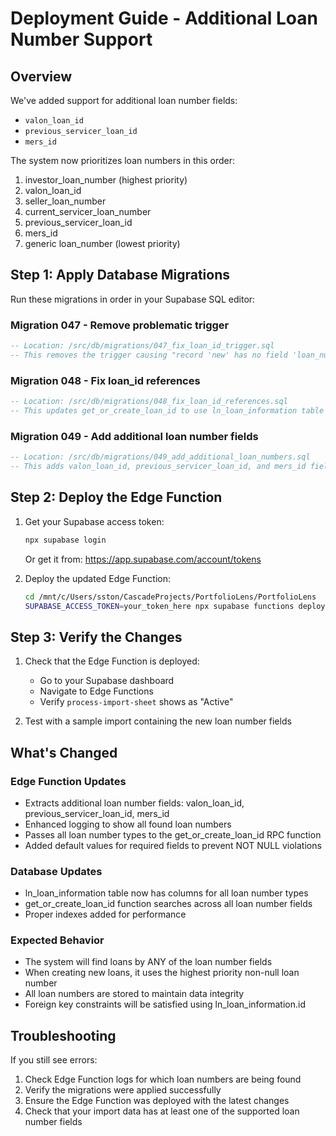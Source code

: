# Deployment Guide - Additional Loan Number Support

## Overview
We've added support for additional loan number fields:
- `valon_loan_id`
- `previous_servicer_loan_id`
- `mers_id`

The system now prioritizes loan numbers in this order:
1. investor_loan_number (highest priority)
2. valon_loan_id
3. seller_loan_number
4. current_servicer_loan_number
5. previous_servicer_loan_id
6. mers_id
7. generic loan_number (lowest priority)

## Step 1: Apply Database Migrations

Run these migrations in order in your Supabase SQL editor:

### Migration 047 - Remove problematic trigger
```sql
-- Location: /src/db/migrations/047_fix_loan_id_trigger.sql
-- This removes the trigger causing "record 'new' has no field 'loan_number'" errors
```

### Migration 048 - Fix loan_id references
```sql
-- Location: /src/db/migrations/048_fix_loan_id_references.sql
-- This updates get_or_create_loan_id to use ln_loan_information table
```

### Migration 049 - Add additional loan number fields
```sql
-- Location: /src/db/migrations/049_add_additional_loan_numbers.sql
-- This adds valon_loan_id, previous_servicer_loan_id, and mers_id fields
```

## Step 2: Deploy the Edge Function

1. Get your Supabase access token:
   ```bash
   npx supabase login
   ```
   Or get it from: https://app.supabase.com/account/tokens

2. Deploy the updated Edge Function:
   ```bash
   cd /mnt/c/Users/sston/CascadeProjects/PortfolioLens/PortfolioLens
   SUPABASE_ACCESS_TOKEN=your_token_here npx supabase functions deploy process-import-sheet --no-verify-jwt
   ```

## Step 3: Verify the Changes

1. Check that the Edge Function is deployed:
   - Go to your Supabase dashboard
   - Navigate to Edge Functions
   - Verify `process-import-sheet` shows as "Active"

2. Test with a sample import containing the new loan number fields

## What's Changed

### Edge Function Updates
- Extracts additional loan number fields: valon_loan_id, previous_servicer_loan_id, mers_id
- Enhanced logging to show all found loan numbers
- Passes all loan number types to the get_or_create_loan_id RPC function
- Added default values for required fields to prevent NOT NULL violations

### Database Updates
- ln_loan_information table now has columns for all loan number types
- get_or_create_loan_id function searches across all loan number fields
- Proper indexes added for performance

### Expected Behavior
- The system will find loans by ANY of the loan number fields
- When creating new loans, it uses the highest priority non-null loan number
- All loan numbers are stored to maintain data integrity
- Foreign key constraints will be satisfied using ln_loan_information.id

## Troubleshooting

If you still see errors:
1. Check Edge Function logs for which loan numbers are being found
2. Verify the migrations were applied successfully
3. Ensure the Edge Function was deployed with the latest changes
4. Check that your import data has at least one of the supported loan number fields